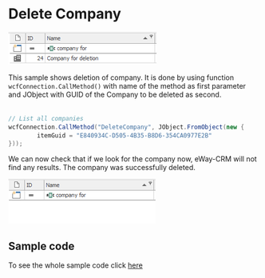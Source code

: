 # Delete Company

![example output](Images/sample_output_before.PNG)

This sample shows deletion of company. It is done by using function `wcfConnection.CallMethod()` with name of the method as first parameter and JObject  with GUID of the Company to be deleted as second.
```c#

// List all companies
wcfConnection.CallMethod("DeleteCompany", JObject.FromObject(new {
        itemGuid = "E840934C-D505-4B35-B8D6-354CA0977E2B"
}));

```


We can now check that if we look for the company now, eWay-CRM will not find any results. The company was successfully deleted.

![example output](Images/sample_output_after.PNG)
## Sample code

To see the whole sample code click  [here](Program.cs)
